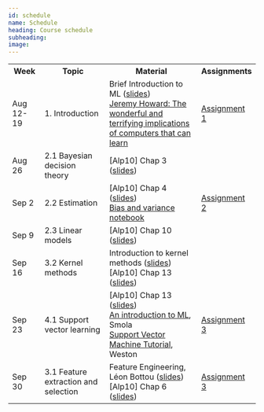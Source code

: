 ```yaml
---
id: schedule
name: Schedule
heading: Course schedule
subheading: 
image: 
---
```


<table class="table table-condensed">
<tbody>
<tr>
<th>Week</th>
<th>Topic</th>
<th>Material</th>
<th>Assignments</th>
</tr>
<small>

<tr>
<td>Aug 12-19</td>
<td>1. Introduction</td>
<td>
Brief Introduction to ML (<a href= "introduction_ml.pdf">slides</a>)<br>
<a href= "http://www.ted.com/talks/jeremy_howard_the_wonderful_and_terrifying_implications_of_computers_that_can_learn"> Jeremy Howard: The wonderful and terrifying implications of computers that can learn </a>

</td>
<td>
<a href= "assign1.pdf"> Assignment 1</a>
</td>
</tr>

<tr>
<td>Aug 26</td>
<td>2.1 Bayesian decision theory</td>
<td>
[Alp10] Chap 3 (<a href= "http://www.cmpe.boun.edu.tr/~ethem/i2ml2e/2e_v1-0/i2ml2e-chap3-v1-0.pdf">slides</a>)<br>
</td>
<td>
</td>
</tr>

<tr>
<td>Sep 2</td>
<td>2.2 Estimation</td>
<td>
[Alp10] Chap 4 (<a href= "http://www.cmpe.boun.edu.tr/~ethem/i2ml2e/2e_v1-0/i2ml2e-chap4-v1-0.pdf">slides</a>)<br>
<a href= "http://nbviewer.ipython.org/6788818">Bias and variance notebook</a><br>

</td>
<td>
<a href= "assign2.pdf"> Assignment 2</a>
</td>
</tr>

<tr>
<td>Sep 9</td>
<td>2.3 Linear models</td>
<td>
[Alp10] Chap 10 (<a href= "http://www.cmpe.boun.edu.tr/~ethem/i2ml2e/2e_v1-0/i2ml2e-chap10-v1-0.pdf">slides</a>)<br>

</td>
<td>
</td>
</tr>

<tr>
<td>Sep 16</td>
<td>3.2 Kernel methods</td>
<td>
Introduction to kernel methods (<a href= "kernels.pdf">slides</a>)<br>
[Alp10] Chap 13 (<a href= "http://www.cmpe.boun.edu.tr/~ethem/i2ml2e/2e_v1-0/i2ml2e-chap13-v1-0.pdf">slides</a>)<br>

</td>
<td>
</td>
</tr>

<tr>
<td>Sep 23</td>
<td>4.1 Support vector learning</td>
<td>
[Alp10] Chap 13 (<a href= "http://www.cmpe.boun.edu.tr/~ethem/i2ml2e/2e_v1-0/i2ml2e-chap13-v1-0.pdf">slides</a>)<br>
<a href="http://axiom.anu.edu.au/%7Edaa/courses/GSAC6017/tekbac_4.pdf">An
introduction to ML</a>, Smola<br>
<a href="http://www1.cs.columbia.edu/%7Ekathy/cs4701/documents/jason_svm_tutorial.pdf">Support
Vector Machine Tutorial</a>, Weston<br>
</td>
<td>
<a href= "assign3.pdf"> Assignment 3</a>
</td>
</tr>

<tr>
<td>Sep 30</td>
<td>3.1 Feature extraction and selection</td>
<td>
Feature Engineering, Léon Bottou (<a href= "http://www.cs.princeton.edu/courses/archive/spring10/cos424/slides/18-feat.pdf">slides</a>)<br>
[Alp10] Chap 6 (<a href= "http://www.cmpe.boun.edu.tr/~ethem/i2ml2e/2e_v1-0/i2ml2e-chap6-v1-0.pdf">slides</a>)<br>
</td>
<td>
<a href= "assign3.pdf"> Assignment 3</a>
</td>
</tr>

</small>
</tbody>
</table>
